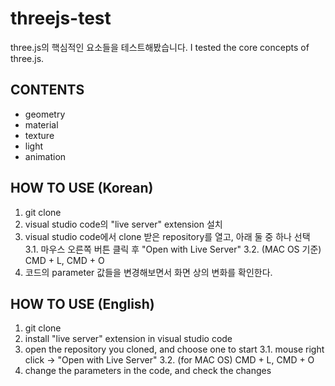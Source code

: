 # threejs-test

three.js의 핵심적인 요소들을 테스트해봤습니다.
I tested the core concepts of three.js.

## CONTENTS
- geometry
- material
- texture
- light
- animation

## HOW TO USE (Korean)
1. git clone
2. visual studio code의 "live server" extension 설치
3. visual studio code에서 clone 받은 repository를 열고, 아래 둘 중 하나 선택
   3.1. 마우스 오른쪽 버튼 클릭 후 "Open with Live Server"
   3.2. (MAC OS 기준) CMD + L, CMD + O
4. 코드의 parameter 값들을 변경해보면서 화면 상의 변화를 확인한다.

## HOW TO USE (English)
1. git clone
2. install "live server" extension in visual studio code
3. open the repository you cloned, and choose one to start
   3.1. mouse right click -> "Open with Live Server"
   3.2. (for MAC OS) CMD + L, CMD + O
4. change the parameters in the code, and check the changes
